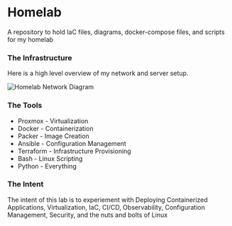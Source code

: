 # Homelab
A repository to hold IaC files, diagrams, docker-compose files, and scripts for my homelab

### The Infrastructure
Here is a high level overview of my network and server setup.

![Homelab Network Diagram](./Network/Homelab-Network.png)


### The Tools

- Proxmox - Virtualization
- Docker - Containerization
- Packer - Image Creation
- Ansible - Configuration Management
- Terraform - Infrastructure Provisioning
- Bash - Linux Scripting
- Python - Everything


### The Intent

The intent of this lab is to experiement with Deploying Containerized Applications, Virtualization, IaC, CI/CD, Observability, Configuration Management, Security, and the nuts and bolts of Linux

